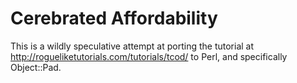 # Cerebrated Affordability

This is a wildly speculative attempt at porting the tutorial at
http://rogueliketutorials.com/tutorials/tcod/ to Perl, and specifically
Object::Pad.

